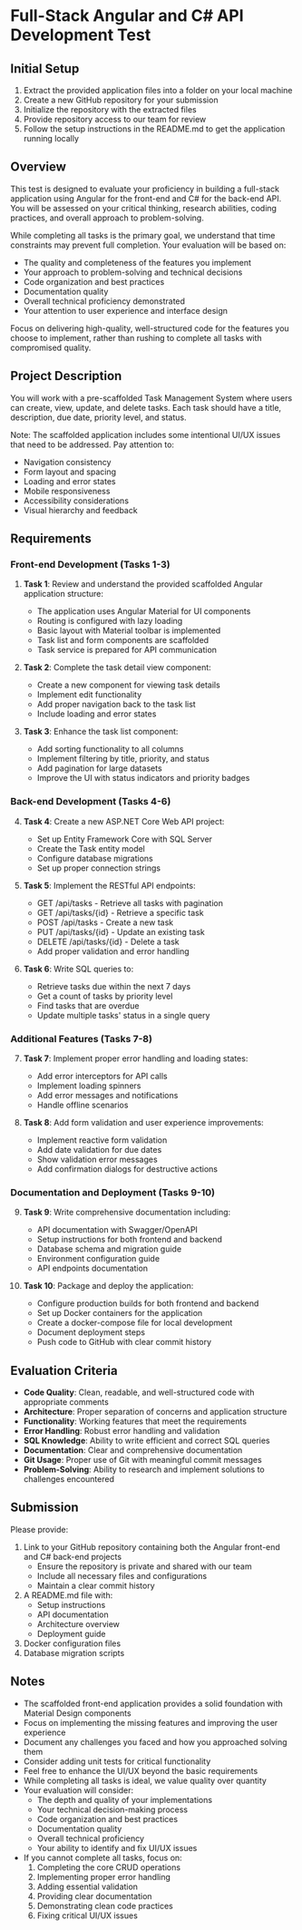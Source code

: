 # Full-Stack Angular and C# API Development Test

## Initial Setup
1. Extract the provided application files into a folder on your local machine
2. Create a new GitHub repository for your submission
3. Initialize the repository with the extracted files
4. Provide repository access to our team for review
5. Follow the setup instructions in the README.md to get the application running locally

## Overview
This test is designed to evaluate your proficiency in building a full-stack application using Angular for the front-end and C# for the back-end API. You will be assessed on your critical thinking, research abilities, coding practices, and overall approach to problem-solving.

While completing all tasks is the primary goal, we understand that time constraints may prevent full completion. Your evaluation will be based on:
- The quality and completeness of the features you implement
- Your approach to problem-solving and technical decisions
- Code organization and best practices
- Documentation quality
- Overall technical proficiency demonstrated
- Your attention to user experience and interface design

Focus on delivering high-quality, well-structured code for the features you choose to implement, rather than rushing to complete all tasks with compromised quality.

## Project Description
You will work with a pre-scaffolded Task Management System where users can create, view, update, and delete tasks. Each task should have a title, description, due date, priority level, and status.

Note: The scaffolded application includes some intentional UI/UX issues that need to be addressed. Pay attention to:
- Navigation consistency
- Form layout and spacing
- Loading and error states
- Mobile responsiveness
- Accessibility considerations
- Visual hierarchy and feedback

## Requirements

### Front-end Development (Tasks 1-3)
1. **Task 1**: Review and understand the provided scaffolded Angular application structure:
   - The application uses Angular Material for UI components
   - Routing is configured with lazy loading
   - Basic layout with Material toolbar is implemented
   - Task list and form components are scaffolded
   - Task service is prepared for API communication

2. **Task 2**: Complete the task detail view component:
   - Create a new component for viewing task details
   - Implement edit functionality
   - Add proper navigation back to the task list
   - Include loading and error states

3. **Task 3**: Enhance the task list component:
   - Add sorting functionality to all columns
   - Implement filtering by title, priority, and status
   - Add pagination for large datasets
   - Improve the UI with status indicators and priority badges

### Back-end Development (Tasks 4-6)
4. **Task 4**: Create a new ASP.NET Core Web API project:
   - Set up Entity Framework Core with SQL Server
   - Create the Task entity model
   - Configure database migrations
   - Set up proper connection strings

5. **Task 5**: Implement the RESTful API endpoints:
   - GET /api/tasks - Retrieve all tasks with pagination
   - GET /api/tasks/{id} - Retrieve a specific task
   - POST /api/tasks - Create a new task
   - PUT /api/tasks/{id} - Update an existing task
   - DELETE /api/tasks/{id} - Delete a task
   - Add proper validation and error handling

6. **Task 6**: Write SQL queries to:
   - Retrieve tasks due within the next 7 days
   - Get a count of tasks by priority level
   - Find tasks that are overdue
   - Update multiple tasks' status in a single query

### Additional Features (Tasks 7-8)
7. **Task 7**: Implement proper error handling and loading states:
   - Add error interceptors for API calls
   - Implement loading spinners
   - Add error messages and notifications
   - Handle offline scenarios

8. **Task 8**: Add form validation and user experience improvements:
   - Implement reactive form validation
   - Add date validation for due dates
   - Show validation error messages
   - Add confirmation dialogs for destructive actions

### Documentation and Deployment (Tasks 9-10)
9. **Task 9**: Write comprehensive documentation including:
   - API documentation with Swagger/OpenAPI
   - Setup instructions for both frontend and backend
   - Database schema and migration guide
   - Environment configuration guide
   - API endpoints documentation

10. **Task 10**: Package and deploy the application:
    - Configure production builds for both frontend and backend
    - Set up Docker containers for the application
    - Create a docker-compose file for local development
    - Document deployment steps
    - Push code to GitHub with clear commit history

## Evaluation Criteria
- **Code Quality**: Clean, readable, and well-structured code with appropriate comments
- **Architecture**: Proper separation of concerns and application structure
- **Functionality**: Working features that meet the requirements
- **Error Handling**: Robust error handling and validation
- **SQL Knowledge**: Ability to write efficient and correct SQL queries
- **Documentation**: Clear and comprehensive documentation
- **Git Usage**: Proper use of Git with meaningful commit messages
- **Problem-Solving**: Ability to research and implement solutions to challenges encountered

## Submission
Please provide:
1. Link to your GitHub repository containing both the Angular front-end and C# back-end projects
   - Ensure the repository is private and shared with our team
   - Include all necessary files and configurations
   - Maintain a clear commit history
2. A README.md file with:
   - Setup instructions
   - API documentation
   - Architecture overview
   - Deployment guide
3. Docker configuration files
4. Database migration scripts

## Notes
- The scaffolded front-end application provides a solid foundation with Material Design components
- Focus on implementing the missing features and improving the user experience
- Document any challenges you faced and how you approached solving them
- Consider adding unit tests for critical functionality
- Feel free to enhance the UI/UX beyond the basic requirements
- While completing all tasks is ideal, we value quality over quantity
- Your evaluation will consider:
  - The depth and quality of your implementations
  - Your technical decision-making process
  - Code organization and best practices
  - Documentation quality
  - Overall technical proficiency
  - Your ability to identify and fix UI/UX issues
- If you cannot complete all tasks, focus on:
  1. Completing the core CRUD operations
  2. Implementing proper error handling
  3. Adding essential validation
  4. Providing clear documentation
  5. Demonstrating clean code practices
  6. Fixing critical UI/UX issues
